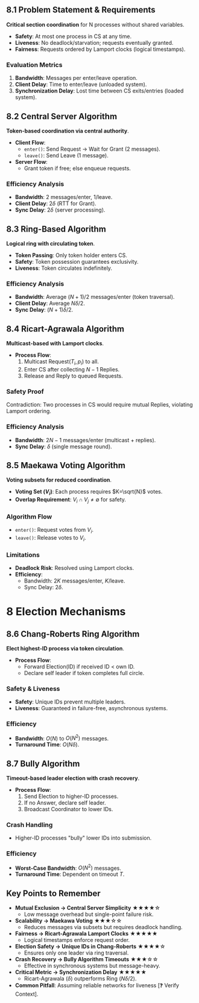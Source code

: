 ## 8.1 Problem Statement & Requirements

**Critical section coordination** for N processes without shared variables.

- **Safety**: At most one process in CS at any time.
- **Liveness**: No deadlock/starvation; requests eventually granted.
- **Fairness**: Requests ordered by Lamport clocks (logical timestamps).

### Evaluation Metrics

1. **Bandwidth**: Messages per enter/leave operation.
2. **Client Delay**: Time to enter/leave (unloaded system).
3. **Synchronization Delay**: Lost time between CS exits/entries (loaded system).

## 8.2 Central Server Algorithm

**Token-based coordination via central authority**.

- **Client Flow**:
  - `enter()`: Send Request → Wait for Grant (2 messages).
  - `leave()`: Send Leave (1 message).
- **Server Flow**:
  - Grant token if free; else enqueue requests.

### Efficiency Analysis

- **Bandwidth**: 2 messages/enter, 1/leave.
- **Client Delay**: $2\delta$ (RTT for Grant).
- **Sync Delay**: $2\delta$ (server processing).

## 8.3 Ring-Based Algorithm

**Logical ring with circulating token**.

- **Token Passing**: Only token holder enters CS.
- **Safety**: Token possession guarantees exclusivity.
- **Liveness**: Token circulates indefinitely.

### Efficiency Analysis

- **Bandwidth**: Average $(N+1)/2$ messages/enter (token traversal).
- **Client Delay**: Average $N\delta/2$.
- **Sync Delay**: $(N+1)\delta/2$.

## 8.4 Ricart-Agrawala Algorithm

**Multicast-based with Lamport clocks**.

- **Process Flow**:
  1. Multicast Request($T_i, p_i$) to all.
  2. Enter CS after collecting $N-1$ Replies.
  3. Release and Reply to queued Requests.

### Safety Proof

Contradiction: Two processes in CS would require mutual Replies, violating Lamport ordering.

### Efficiency Analysis

- **Bandwidth**: $2N-1$ messages/enter (multicast + replies).
- **Sync Delay**: $\delta$ (single message round).

## 8.5 Maekawa Voting Algorithm

**Voting subsets for reduced coordination**.

- **Voting Set ($V_i$)**: Each process requires $K=\sqrt{N}$ votes.
- **Overlap Requirement**: $V_i \cap V_j \neq \emptyset$ for safety.

### Algorithm Flow

- `enter()`: Request votes from $V_i$.
- `leave()`: Release votes to $V_i$.

### Limitations

- **Deadlock Risk**: Resolved using Lamport clocks.
- **Efficiency**:
  - Bandwidth: $2K$ messages/enter, $K$/leave.
  - Sync Delay: $2\delta$.

# 8 Election Mechanisms

## 8.6 Chang-Roberts Ring Algorithm

**Elect highest-ID process via token circulation**.

- **Process Flow**:
  - Forward Election(ID) if received ID < own ID.
  - Declare self leader if token completes full circle.

### Safety & Liveness

- **Safety**: Unique IDs prevent multiple leaders.
- **Liveness**: Guaranteed in failure-free, asynchronous systems.

### Efficiency

- **Bandwidth**: $O(N)$ to $O(N^2)$ messages.
- **Turnaround Time**: $O(N\delta)$.

## 8.7 Bully Algorithm

**Timeout-based leader election with crash recovery**.

- **Process Flow**:
  1. Send Election to higher-ID processes.
  2. If no Answer, declare self leader.
  3. Broadcast Coordinator to lower IDs.

### Crash Handling

- Higher-ID processes "bully" lower IDs into submission.

### Efficiency

- **Worst-Case Bandwidth**: $O(N^2)$ messages.
- **Turnaround Time**: Dependent on timeout $T$.

## Key Points to Remember

- **Mutual Exclusion → Central Server Simplicity** ★★★★☆
  - Low message overhead but single-point failure risk.
- **Scalability → Maekawa Voting** ★★★☆☆
  - Reduces messages via subsets but requires deadlock handling.
- **Fairness → Ricart-Agrawala Lamport Clocks** ★★★★★
  - Logical timestamps enforce request order.
- **Election Safety → Unique IDs in Chang-Roberts** ★★★★☆
  - Ensures only one leader via ring traversal.
- **Crash Recovery → Bully Algorithm Timeouts** ★★★☆☆
  - Effective in synchronous systems but message-heavy.
- **Critical Metric → Synchronization Delay** ★★★★★
  - Ricart-Agrawala ($δ$) outperforms Ring ($Nδ/2$).
- **Common Pitfall**: Assuming reliable networks for liveness [❓ Verify Context].
